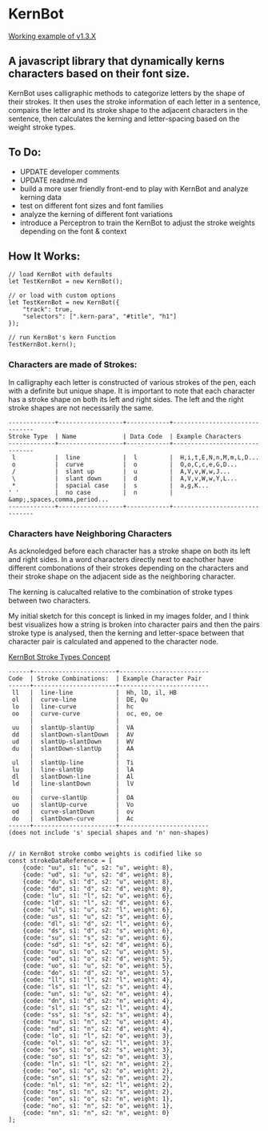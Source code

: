 # KernBot

[Working example of v1.3.X](http://joeygrable.com/git/KernBot/)

## A javascript library that dynamically kerns characters based on their font size.

KernBot uses calligraphic methods to categorize letters by the shape of their strokes.
It then uses the stroke information of each letter in a sentence, compairs the letter
and its stroke shape to the adjacent characters in the sentence, then calculates the 
kerning and letter-spacing based on the weight stroke types.

## To Do:
* UPDATE developer comments
* UPDATE readme.md
* build a more user friendly front-end to play with KernBot and analyze kerning data
* test on different font sizes and font families
* analyze the kerning of different font variations
* introduce a Perceptron to train the KernBot to adjust the stroke weights depending on the font & context

## How It Works:


```
// load KernBot with defaults
let TestKernBot = new KernBot();

// or load with custom options
let TestKernBot = new KernBot({
	"track": true,
	"selectors": [".kern-para", "#title", "h1"]
});

// run KernBot's kern Function
TestKernBot.kern();
```

### Characters are made of Strokes:

In calligraphy each letter is constructed of various strokes of the pen, each with a definite
but unique shape. It is important to note that each character has a stroke shape on both
its left and right sides. The left and the right stroke shapes are not necessarily the same.

```
-------------+------------------+------------+-------------------------------
Stroke Type  | Name             | Data Code  | Example Characters
-------------+------------------+------------+-------------------------------
 l           |  line            |  l         |  H,i,t,E,N,n,M,m,L,D...
 o           |  curve           |  o         |  O,o,C,c,e,G,D...
 /           |  slant up        |  u         |  A,V,v,W,w,J...
 \           |  slant down      |  d         |  A,V,v,W,w,Y,L...
 *           |  spacial case    |  s         |  a,g,K...
' '          |  no case         |  n         |  &amp;,spaces,comma,period...
-------------+------------------+------------+-------------------------------
```


### Characters have Neighboring Characters

As acknoledged before each character has a stroke shape on both its left and right sides.
In a word characters directly next to eachother have different combonations of their strokes
depending on the characters and their stroke shape on the adjacent side as the neighboring character.

The kerning is calucalted relative to the combination of stroke types between two characters.

My initial sketch for this concept is linked in my images folder, and I think best visualizes
how a string is broken into character pairs and then the pairs stroke type is analysed, then
the kerning and letter-space between that character pair is calculated and appened to the character node.

[KernBot Stroke Types Concept](./images/KernBot-concept.jpg)

```
------+-----------------------+-------------------------
Code  | Stroke Combinations:  | Example Character Pair
------+-----------------------+-------------------------
 ll   |  line-line            |  Hh, lD, il, HB
 ol   |  curve-line           |  DE, Qu
 lo   |  line-curve           |  hc
 oo   |  curve-curve          |  oc, eo, oe
      |                       |  
 uu   |  slantUp-slantUp      |  VA
 dd   |  slantDown-slantDown  |  AV
 ud   |  slantUp-slantDown    |  WV
 du   |  slantDown-slantUp    |  AA
      |                       |  
 ul   |  slantUp-line         |  Ti
 lu   |  line-slantUp         |  lA
 dl   |  slantDown-line       |  Al
 ld   |  line-slantDown       |  lV
      |                       |  
 ou   |  curve-slantUp        |  OA
 uo   |  slantUp-curve        |  Vo
 od   |  curve-slantDown      |  ov
 do   |  slantDown-curve      |  Ac
------+-----------------------+-------------------------
(does not include 's' special shapes and 'n' non-shapes)


// in KernBot stroke combo weights is codified like so
const strokeDataReference = [
	{code: "uu", s1: "u", s2: "u", weight: 8},
	{code: "ud", s1: "u", s2: "d", weight: 8},
	{code: "du", s1: "d", s2: "u", weight: 8},
	{code: "dd", s1: "d", s2: "d", weight: 8},
	{code: "lu", s1: "l", s2: "u", weight: 6},
	{code: "ld", s1: "l", s2: "d", weight: 6},
	{code: "ul", s1: "u", s2: "l", weight: 6},
	{code: "us", s1: "u", s2: "s", weight: 6},
	{code: "dl", s1: "d", s2: "l", weight: 6},
	{code: "ds", s1: "d", s2: "s", weight: 6},
	{code: "su", s1: "s", s2: "u", weight: 6},
	{code: "sd", s1: "s", s2: "d", weight: 6},
	{code: "ou", s1: "o", s2: "u", weight: 5},
	{code: "od", s1: "o", s2: "d", weight: 5},
	{code: "uo", s1: "u", s2: "o", weight: 5},
	{code: "do", s1: "d", s2: "o", weight: 5},
	{code: "ll", s1: "l", s2: "l", weight: 4},
	{code: "ls", s1: "l", s2: "s", weight: 4},
	{code: "un", s1: "u", s2: "n", weight: 4},
	{code: "dn", s1: "d", s2: "n", weight: 4},
	{code: "sl", s1: "s", s2: "l", weight: 4},
	{code: "ss", s1: "s", s2: "s", weight: 4},
	{code: "nu", s1: "n", s2: "u", weight: 4},
	{code: "nd", s1: "n", s2: "d", weight: 4},
	{code: "lo", s1: "l", s2: "o", weight: 3},
	{code: "ol", s1: "o", s2: "l", weight: 3},
	{code: "os", s1: "o", s2: "s", weight: 3},
	{code: "so", s1: "s", s2: "o", weight: 3},
	{code: "ln", s1: "l", s2: "n", weight: 2},
	{code: "oo", s1: "o", s2: "o", weight: 2},
	{code: "sn", s1: "s", s2: "n", weight: 2},
	{code: "nl", s1: "n", s2: "l", weight: 2},
	{code: "ns", s1: "n", s2: "s", weight: 2},
	{code: "on", s1: "o", s2: "n", weight: 1},
	{code: "no", s1: "n", s2: "o", weight: 1},
	{code: "nn", s1: "n", s2: "n", weight: 0}
];
```


